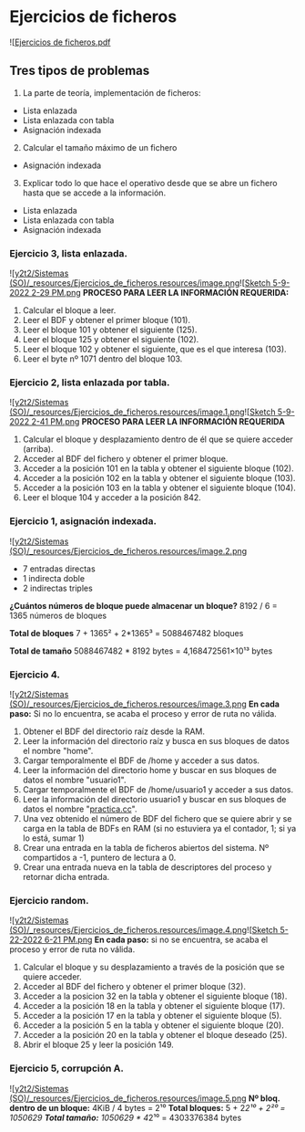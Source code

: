 

# Ejercicios de ficheros

![[Ejercicios de ficheros.pdf](../_resources/Ejercicios_de_ficheros.resources/Ejercicios%20de%20ficheros.pdf)

## Tres tipos de problemas

1. La parte de teoría, implementación de ficheros:
  * Lista enlazada
  * Lista enlazada con tabla
  * Asignación indexada
2. Calcular el tamaño máximo de un fichero
  * Asignación indexada
3. Explicar todo lo que hace el operativo desde que se abre un fichero hasta que se accede a la información.
  * Lista enlazada
  * Lista enlazada con tabla
  * Asignación indexada

### Ejercicio 3, lista enlazada.

![[y2t2/Sistemas (SO)/_resources/Ejercicios_de_ficheros.resources/image.png](../_resources/Ejercicios_de_ficheros.resources/image.png)![[Sketch 5-9-2022 2-29 PM.png](../_resources/Ejercicios_de_ficheros.resources/Sketch%205-9-2022%202-29%20PM.png)
**PROCESO PARA LEER LA INFORMACIÓN REQUERIDA:**

1. Calcular el bloque a leer.
2. Leer el BDF y obtener el primer bloque (101).
3. Leer el bloque 101 y obtener el siguiente (125).
4. Leer el bloque 125 y obtener el siguiente (102).
5. Leer el bloque 102 y obtener el siguiente, que es el que interesa (103).
6. Leer el byte nº 1071 dentro del bloque 103.



### Ejercicio 2, lista enlazada por tabla.

![[y2t2/Sistemas (SO)/_resources/Ejercicios_de_ficheros.resources/image.1.png](../_resources/Ejercicios_de_ficheros.resources/image.1.png)![[Sketch 5-9-2022 2-41 PM.png](../_resources/Ejercicios_de_ficheros.resources/Sketch%205-9-2022%202-41%20PM.png)
**PROCESO PARA LEER LA INFORMACIÓN REQUERIDA**

1. Calcular el bloque y desplazamiento dentro de él que se quiere acceder (arriba).
2. Acceder al BDF del fichero y obtener el primer bloque.
3. Acceder a la posición 101 en la tabla y obtener el siguiente bloque (102).
4. Acceder a la posición 102 en la tabla y obtener el siguiente bloque (103).
5. Acceder a la posición 103 en la tabla y obtener el siguiente bloque (104).
6. Leer el bloque 104 y acceder a la posición 842.



### Ejercicio 1, asignación indexada.

![[y2t2/Sistemas (SO)/_resources/Ejercicios_de_ficheros.resources/image.2.png](../_resources/Ejercicios_de_ficheros.resources/image.2.png)

* 7 entradas directas
* 1 indirecta doble
* 2 indirectas triples


**¿Cuántos números de bloque puede almacenar un bloque?**
8192 / 6 = 1365 números de bloques

**Total de bloques**
7 + 1365² + 2*1365³ = 5088467482 bloques

**Total de tamaño**
5088467482 * 8192 bytes = 4,168472561×10¹³ bytes


### Ejercicio 4.

![[y2t2/Sistemas (SO)/_resources/Ejercicios_de_ficheros.resources/image.3.png](../_resources/Ejercicios_de_ficheros.resources/image.3.png)
**En cada paso:** Si no lo encuentra, se acaba el proceso y error de ruta no válida.

1. Obtener el BDF del directorio raíz desde la RAM.
2. Leer la información del directorio raíz y busca en sus bloques de datos el nombre "home".
3. Cargar temporalmente el BDF de /home y acceder a sus datos.
4. Leer la información del directorio home y buscar en sus bloques de datos el nombre "usuario1".
5. Cargar temporalmente el BDF de /home/usuario1 y acceder a sus datos.
6. Leer la información del directorio usuario1 y buscar en sus bloques de datos el nombre "[practica.cc](http://practica.cc)".
7. Una vez obtenido el número de BDF del fichero que se quiere abrir y se carga en la tabla de BDFs en RAM (si no estuviera ya el contador, 1; si ya lo está, sumar 1)
8. Crear una entrada en la tabla de ficheros abiertos del sistema. Nº compartidos a -1, puntero de lectura a 0.
9. Crear una entrada nueva en la tabla de descriptores del proceso y retornar dicha entrada.



### Ejercicio random.

![[y2t2/Sistemas (SO)/_resources/Ejercicios_de_ficheros.resources/image.4.png](../_resources/Ejercicios_de_ficheros.resources/image.4.png)![[Sketch 5-22-2022 6-21 PM.png](../_resources/Ejercicios_de_ficheros.resources/Sketch%205-22-2022%206-21%20PM.png)
**En cada paso:** si no se encuentra, se acaba el proceso y error de ruta no válida.

1. Calcular el bloque y su desplazamiento a través de la posición que se quiere acceder.
2. Acceder al BDF del fichero y obtener el primer bloque (32).
3. Acceder a la posicion 32 en la tabla y obtener el siguiente bloque (18).
4. Acceder a la posición 18 en la tabla y obtener el siguiente bloque (17).
5. Acceder a la posición 17 en la tabla y obtener el siguiente bloque (5).
6. Acceder a la posición 5 en la tabla y obtener el siguiente bloque (20).
7. Acceder a la posición 20 en la tabla y obtener el bloque deseado (25).
8. Abrir el bloque 25 y leer la posición 149.



### Ejercicio 5, corrupción A.

![[y2t2/Sistemas (SO)/_resources/Ejercicios_de_ficheros.resources/image.5.png](../_resources/Ejercicios_de_ficheros.resources/image.5.png)
**Nº bloq. dentro de un bloque:** 4KiB / 4 bytes = 2¹⁰
**Total bloques:** 5 + 2*2¹⁰ + 2²⁰ = 1050629
**Total tamaño:** 1050629 * 4*2¹⁰ = 4303376384 bytes
